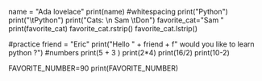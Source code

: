 name = "Ada lovelace"
print(name)
#whitespacing
print("Python")
print("\tPython")
print("Cats: \n Sam \tDon")
favorite_cat="Sam "
print(favorite_cat)
favorite_cat.rstrip()
favorite_cat.lstrip()

#practice
friend = "Eric"
print("Hello " + friend + f" would you like to learn python ?")
#numbers
print(5 + 3 )
print(2*4)
print(16/2)
print(10-2)

FAVORITE_NUMBER=90
print(FAVORITE_NUMBER)
